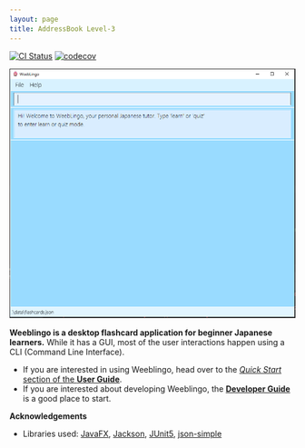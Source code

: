 ```yaml
---
layout: page
title: AddressBook Level-3
---
```


[![CI Status](https://github.com/AY2021S2-CS2103T-T13-1/tp/workflows/Java%20CI/badge.svg)](https://github.com/AY2021S2-CS2103T-T13-1/tp/actions)
[![codecov](https://codecov.io/gh/AY2021S2-CS2103T-T13-1/tp/branch/master/graph/badge.svg)](https://codecov.io/gh/AY2021S2-CS2103T-T13-1/tp/)

![Ui](images/Ui.png)

**Weeblingo is a desktop flashcard application for beginner Japanese learners.**
While it has a GUI, most of the user interactions happen using a CLI (Command Line Interface).

* If you are interested in using Weeblingo, head over to the [_Quick Start_ section of the **User Guide**](UserGuide.html#quick-start).
* If you are interested about developing Weeblingo, the [**Developer Guide**](DeveloperGuide.html) is a good place to start.


**Acknowledgements**

* Libraries used: [JavaFX](https://openjfx.io/),
  [Jackson](https://github.com/FasterXML/jackson),
  [JUnit5](https://github.com/junit-team/junit5),
  [json-simple](https://code.google.com/archive/p/json-simple/)
